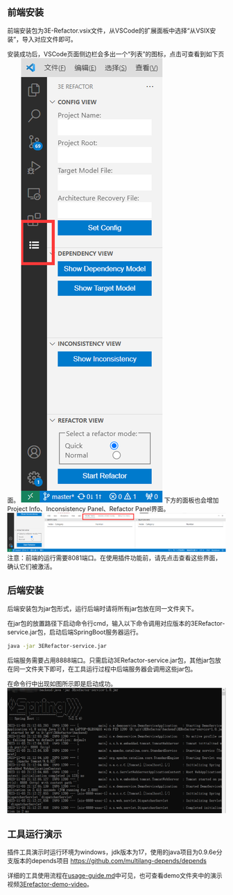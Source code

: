## 前端安装
前端安装包为3E-Refactor.vsix文件，从VSCode的扩展面板中选择“从VSIX安装”，导入对应文件即可。

安装成功后，VSCode页面侧边栏会多出一个“列表”的图标，点击可查看到如下页面。
![Alt text](fig/frontend-sidebar.png)
下方的面板也会增加Project Info、Inconsistency Panel、Refactor Panel界面。
![Alt text](fig/frontend-panel.png)
注意：前端的运行需要8081端口。在使用插件功能前，请先点击查看这些界面，确认它们被激活。

## 后端安装
后端安装包为jar包形式，运行后端时请将所有jar包放在同一文件夹下。

在jar包的放置路径下启动命令行cmd，输入以下命令调用对应版本的3ERefactor-service.jar包，启动后端SpringBoot服务器运行。
```bash
java -jar 3ERefactor-service.jar
```
后端服务需要占用8888端口。只需启动3ERefactor-service.jar包，其他jar包放在同一文件夹下即可，在工具运行过程中后端服务器会调用这些jar包。

在命令行中出现如图所示即是启动成功。
![Alt text](fig/backend-running.png)

## 工具运行演示
插件工具演示时运行环境为windows，jdk版本为17，使用的java项目为0.9.6e分支版本的depends项目
https://github.com/multilang-depends/depends

详细的工具使用流程在[usage-guide.md](./usage-guide.md)中可见，也可查看demo文件夹中的演示视频[3Erefactor-demo-video](../demo/3Erefactor-demo-video.mp4)。
